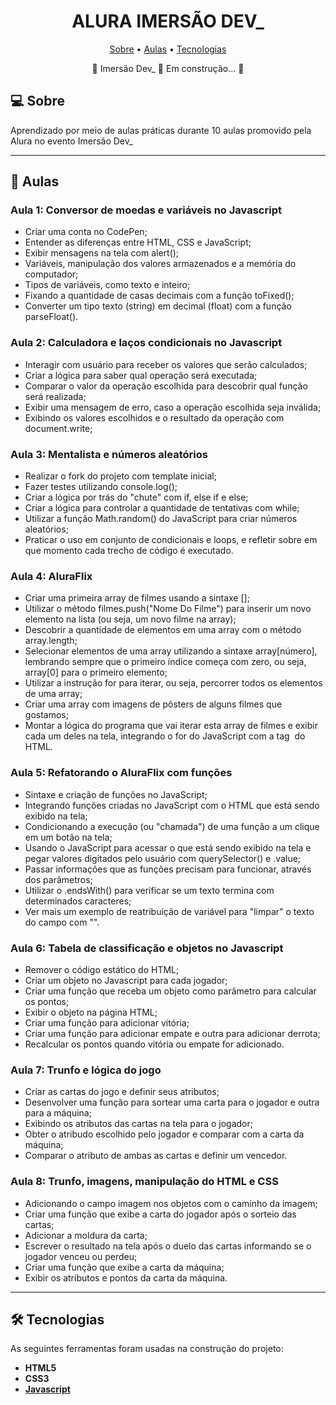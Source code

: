 </p>
<h1 align="center">
    ALURA IMERSÃO DEV_
</h1>


<p align="center">
 <a href="#-sobre">Sobre</a> •
 <a href="#-aulas">Aulas</a> •
 <a href="#-tecnologias">Tecnologias</a>
</p>

<p align="center">
🚧 Imersão Dev_ 🚀 Em construção... 🚧
</p>


## 💻 Sobre

Aprendizado por meio de aulas práticas durante 10 aulas promovido pela Alura no evento Imersão Dev_

---

## 🚀 Aulas


### Aula 1: Conversor de moedas e variáveis no Javascript

* Criar uma conta no CodePen;
* Entender as diferenças entre HTML, CSS e JavaScript;
* Exibir mensagens na tela com alert();
* Variáveis, manipulação dos valores armazenados e a memória do computador;
* Tipos de variáveis, como texto e inteiro;
* Fixando a quantidade de casas decimais com a função toFixed();
* Converter um tipo texto (string) em decimal (float) com a função parseFloat().

### Aula 2: Calculadora e laços condicionais no Javascript

* Interagir com usuário para receber os valores que serão calculados;
* Criar a lógica para saber qual operação será executada;
* Comparar o valor da operação escolhida para descobrir qual função será realizada;
* Exibir uma mensagem de erro, caso a operação escolhida seja inválida;
* Exibindo os valores escolhidos e o resultado da operação com document.write;

### Aula 3: Mentalista e números aleatórios

* Realizar o fork do projeto com template inicial;
* Fazer testes utilizando console.log();
* Criar a lógica por trás do "chute" com if, else if e else;
* Criar a lógica para controlar a quantidade de tentativas com while;
* Utilizar a função Math.random() do JavaScript para criar números aleatórios;
* Praticar o uso em conjunto de condicionais e loops, e refletir sobre em que momento cada trecho de código é executado.

### Aula 4: AluraFlix

* Criar uma primeira array de filmes usando a sintaxe [];
* Utilizar o método filmes.push("Nome Do Filme") para inserir um novo elemento na lista (ou seja, um novo filme na array);
* Descobrir a quantidade de elementos em uma array com o método array.length;
* Selecionar elementos de uma array utilizando a sintaxe array[número], lembrando sempre que o primeiro índice começa com zero, ou seja, array[0] para o primeiro elemento;
* Utilizar a instrução for para iterar, ou seja, percorrer todos os elementos de uma array;
* Criar uma array com imagens de pôsters de alguns filmes que gostamos;
* Montar a lógica do programa que vai iterar esta array de filmes e exibir cada um deles na tela, integrando o for do JavaScript com a tag <img> do HTML.

### Aula 5: Refatorando o AluraFlix com funções

* Sintaxe e criação de funções no JavaScript;
* Integrando funções criadas no JavaScript com o HTML que está sendo exibido na tela;
* Condicionando a execução (ou "chamada") de uma função a um clique em um botão na tela;
* Usando o JavaScript para acessar o que está sendo exibido na tela e pegar valores digitados pelo usuário com querySelector() e .value;
* Passar informações que as funções precisam para funcionar, através dos parâmetros;
* Utilizar o .endsWith() para verificar se um texto termina com determinados caracteres;
* Ver mais um exemplo de reatribuição de variável para "limpar" o texto do campo com "".

### Aula 6: Tabela de classificação e objetos no Javascript

* Remover o código estático do HTML;
* Criar um objeto no Javascript para cada jogador;
* Criar uma função que receba um objeto como parâmetro para calcular os pontos;
* Exibir o objeto na página HTML;
* Criar uma função para adicionar vitória;
* Criar uma função para adicionar empate e outra para adicionar derrota;
* Recalcular os pontos quando vitória ou empate for adicionado.

### Aula 7: Trunfo e lógica do jogo

* Criar as cartas do jogo e definir seus atributos;
* Desenvolver uma função para sortear uma carta para o jogador e outra para a máquina;
* Exibindo os atributos das cartas na tela para o jogador;
* Obter o atribudo escolhido pelo jogador e comparar com a carta da máquina;
* Comparar o atributo de ambas as cartas e definir um vencedor.

### Aula 8: Trunfo, imagens, manipulação do HTML e CSS

* Adicionando o campo imagem nos objetos com o caminho da imagem;
* Criar uma função que exibe a carta do jogador após o sorteio das cartas;
* Adicionar a moldura da carta;
* Escrever o resultado na tela após o duelo das cartas informando se o jogador venceu ou perdeu;
* Criar uma função que exibe a carta da máquina;
* Exibir os atributos e pontos da carta da máquina.

---

## 🛠 Tecnologias

As seguintes ferramentas foram usadas na construção do projeto:

-   **HTML5**
-   **CSS3**
-   **[Javascript](https://www.javascript.com/)**

